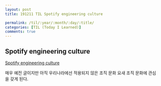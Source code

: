 ```yaml
---
layout: post
title: 191211 TIL Spotify engineering culture

permalink: /til/:year/:month/:day/:title/
categories: [TIL (Today I Learned)]
comments: true
---
```


## Spotify engineering culture

[Spotify engineering culture](https://labs.spotify.com/2014/03/27/spotify-engineering-culture-part-1/)

매우 예전 글이지만 아직 우리나라에선 적용되지 않은 조직 문화
요새 조직 문화에 관심을 갖게 된다.
